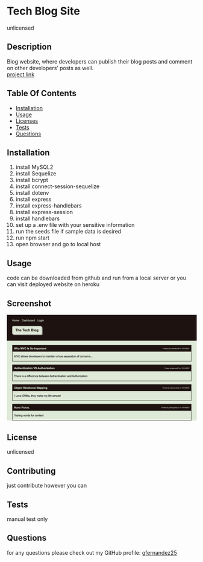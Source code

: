 
# Tech Blog Site
unlicensed

## Description
Blog website, where developers can publish their blog posts and comment on other developers’ posts as well.  
[project link]()

## Table Of Contents
* [Installation](#user-content-installation)
* [Usage](#user-content-usage)
* [Licenses](#user-content-licenses)
* [Tests](#user-content-tests)
* [Questions](#user-content-questions)

## Installation
1. install MySQL2
2. install Sequelize
3. install bcrypt
4. install connect-session-sequelize
5. install dotenv
6. install express
7. install express-handlebars
8. install express-session
9. install handlebars
10. set up a .env file with your sensitive information
11. run the seeds file if sample data is desired
12. run npm start
13. open browser and go to local host

## Usage
code can be downloaded from github and run from a local server or you can visit deployed website on heroku

## Screenshot
![ScreenShot](public/images/tech-blog.png)

## License

unlicensed

## Contributing
just contribute however you can

## Tests
manual test only

## Questions
for any questions please check out my GitHub profile: [gfernandez25](https://github.com/gfernandez25)  


